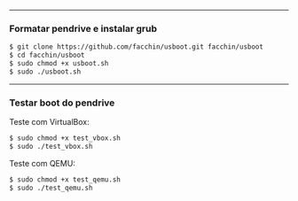 ----------------------------------------------------
### Formatar pendrive e instalar grub
``` sh
$ git clone https://github.com/facchin/usboot.git facchin/usboot
$ cd facchin/usboot
$ sudo chmod +x usboot.sh
$ sudo ./usboot.sh
```

----------------------------------------------------
### Testar boot do pendrive

Teste com VirtualBox:
``` sh
$ sudo chmod +x test_vbox.sh
$ sudo ./test_vbox.sh
```

Teste com QEMU:
``` sh
$ sudo chmod +x test_qemu.sh
$ sudo ./test_qemu.sh
```
